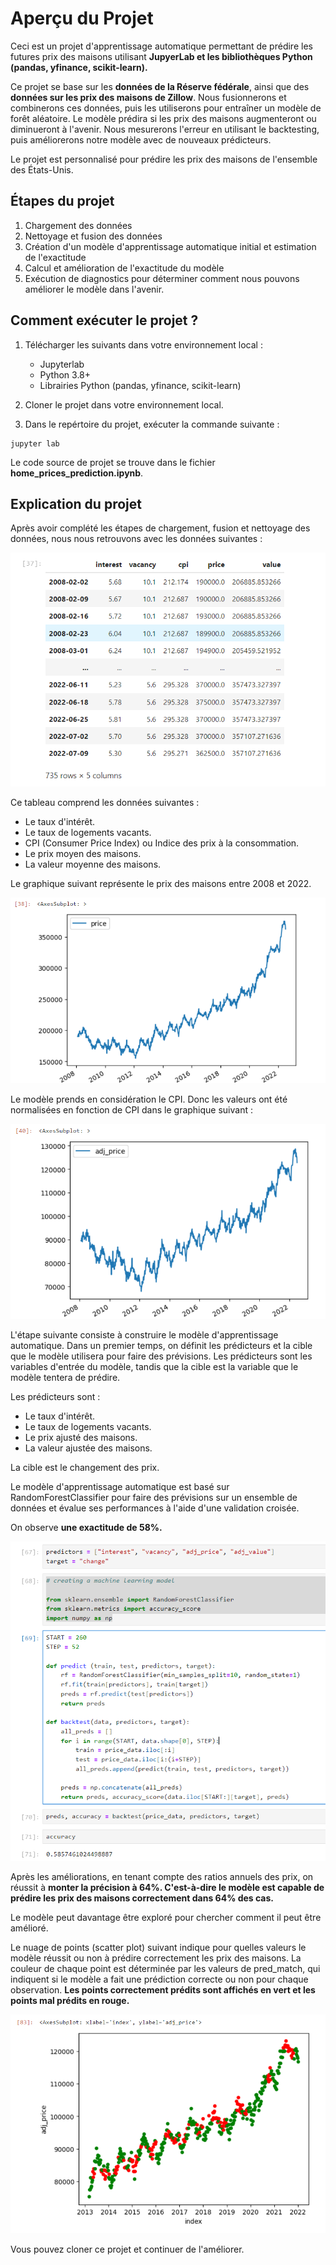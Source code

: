 # Aperçu du Projet
Ceci est un projet d'apprentissage automatique permettant de prédire les futures prix des maisons utilisant **JupyerLab et les bibliothèques Python (pandas, yfinance, scikit-learn).** 

Ce projet se base sur les **données de la Réserve fédérale**, ainsi que des **données sur les prix des maisons de Zillow**. Nous fusionnerons et combinerons ces données, puis les utiliserons pour entraîner un modèle de forêt aléatoire. Le modèle prédira si les prix des maisons augmenteront ou diminueront à l'avenir. Nous mesurerons l'erreur en utilisant le backtesting, puis améliorerons notre modèle avec de nouveaux prédicteurs.

Le projet est personnalisé pour prédire les prix des maisons de l'ensemble des États-Unis.

## Étapes du projet
1. Chargement des données
2. Nettoyage et fusion des données
3. Création d'un modèle d'apprentissage automatique initial et estimation de l'exactitude
4. Calcul et amélioration de l'exactitude du modèle
5. Exécution de diagnostics pour déterminer comment nous pouvons améliorer le modèle dans l'avenir.

## Comment exécuter le projet ?
1. Télécharger les suivants dans votre environnement local :
    - Jupyterlab
    - Python 3.8+
    - Librairies Python (pandas, yfinance, scikit-learn)
    
2. Cloner le projet dans votre environnement local.
3. Dans le repértoire du projet, exécuter la commande suivante : 

```
jupyter lab
```

Le code source de projet se trouve dans le fichier **home_prices_prediction.ipynb**.


## Explication du projet

Après avoir complété les étapes de chargement, fusion et nettoyage des données, nous nous retrouvons avec les données suivantes : 

![Tableau des données](donnees_initiales.png)

Ce tableau comprend les données suivantes : 
-   Le taux d'intérêt.
-   Le taux de logements vacants.
-   CPI (Consumer Price Index) ou Indice des prix à la consommation.
-   Le prix moyen des maisons.
-   La valeur moyenne des maisons.

Le graphique suivant représente le prix des maisons entre 2008 et 2022. 

![Graphique des prix des maisons](graphique_prix_maisons.png)

Le modèle prends en considération le CPI. Donc les valeurs ont été normalisées en fonction de CPI dans le graphique suivant : 

![Graphique des prix ajustés des maisons](graphique_prix_maisons_ajustes.png)

L'étape suivante consiste à construire le modèle d'apprentissage automatique. Dans un premier temps, on définit les prédicteurs et la cible que le modèle utilisera pour faire des prévisions. Les prédicteurs sont les variables d'entrée du modèle, tandis que la cible est la variable que le modèle tentera de prédire.

Les prédicteurs sont : 
-   Le taux d'intérêt.
-   Le taux de logements vacants.
-   Le prix ajusté des maisons.
-   La valeur ajustée des maisons.

La cible est le changement des prix.

Le modèle d'apprentissage automatique est basé sur RandomForestClassifier pour faire des prévisions sur un ensemble de données et évalue ses performances à l'aide d'une validation croisée.

On observe **une exactitude de 58%.**

![Algorithme pour le modèle](algorithme.png)

Après les améliorations, en tenant compte des ratios annuels des prix, on réussit à **monter la précision à 64%. C'est-à-dire le modèle est capable de prédire les prix des maisons correctement dans 64% des cas.**

Le modèle peut davantage être exploré pour chercher comment il peut être amélioré.

Le nuage de points (scatter plot) suivant indique pour quelles valeurs le modèle réussit ou non à prédire correctement les prix des maisons. La couleur de chaque point est déterminée par les valeurs de pred_match, qui indiquent si le modèle a fait une prédiction correcte ou non pour chaque observation. **Les points correctement prédits sont affichés en vert et les points mal prédits en rouge.**

![Nuage de points](nuage_de_points.png)

Vous pouvez cloner ce projet et continuer de l'améliorer.




